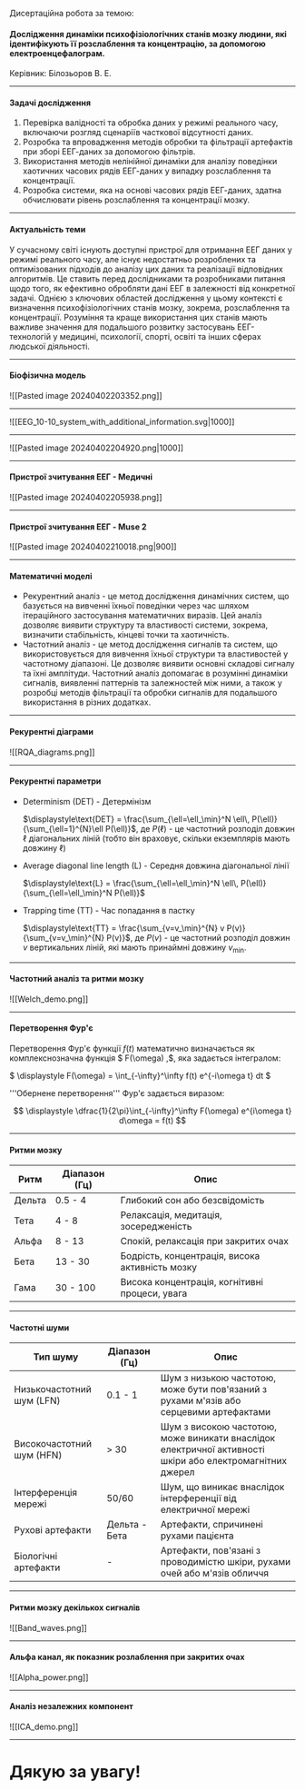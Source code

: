 <style>
	.reveal {
		font-size: 1.75em
	}
</style>

Дисертаційна робота за темою:

#### Дослідження динаміки психофізіологічних станів мозку людини, які ідентифікують її розслаблення та концентрацію, за допомогою електроенцефалограм.

Керівник: Білозьоров В. Е.

---

#### Задачі дослідження
1. Перевірка валідності та обробка даних у режимі реального часу, включаючи розгляд сценаріїв часткової відсутності даних.
2. Розробка та впровадження методів обробки та фільтрації артефактів при зборі ЕЕГ-даних за допомогою фільтрів.
3. Використання методів нелінійної динаміки для аналізу поведінки хаотичних часових рядів ЕЕГ-даних у випадку розслаблення та концентрації.
4. Розробка системи, яка на основі часових рядів ЕЕГ-даних, здатна обчислювати рівень розслаблення та концентрації мозку.

---

#### Актуальність теми

У сучасному світі існують доступні пристрої для отримання ЕЕГ даних у режимі реального часу, але існує недостатньо розроблених та оптимізованих підходів до аналізу цих даних та реалізації відповідних алгоритмів. Це ставить перед дослідниками та розробниками питання щодо того, як ефективно обробляти дані ЕЕГ в залежності від конкретної задачі. Однією з ключових областей дослідження у цьому контексті є визначення психофізіологічних станів мозку, зокрема, розслаблення та концентрації. Розуміння та краще використання цих станів мають важливе значення для подальшого розвитку застосувань ЕЕГ-технологій у медицині, психології, спорті, освіті та інших сферах людської діяльності.

---

#### Біофізична модель

![[Pasted image 20240402203352.png]]

---

![[EEG_10-10_system_with_additional_information.svg|1000]]

---

![[Pasted image 20240402204920.png|1000]]

---

#### Пристрої зчитування ЕЕГ - Медичні

![[Pasted image 20240402205938.png]]

---

#### Пристрої зчитування ЕЕГ - Muse 2

![[Pasted image 20240402210018.png|900]]

---

#### Математичні моделі

* Рекурентний аналіз - це метод дослідження динамічних систем, що базується на вивченні їхньої поведінки через час шляхом ітераційного застосування математичних виразів. Цей аналіз дозволяє виявити структуру та властивості системи, зокрема, визначити стабільність, кінцеві точки та хаотичність.
* Частотний аналіз - це метод дослідження сигналів та систем, що використовується для вивчення їхньої структури та властивостей у частотному діапазоні. Це дозволяє виявити основні складові сигналу та їхні амплітуди. Частотний аналіз допомагає в розумінні динаміки сигналів, виявленні паттернів та залежностей між ними, а також у розробці методів фільтрації та обробки сигналів для подальшого використання в різних додатках.

---

#### Рекурентні діаграми

![[RQA_diagrams.png]]


---

#### Рекурентні параметри

- Determinism (DET) - Детермінізм

	$\displaystyle\text{DET} = \frac{\sum_{\ell=\ell_\min}^N \ell\, P(\ell)}{\sum_{\ell=1}^{N}\ell P(\ell)}$, де $P(\ell)$ - це частотний розподіл довжин $\ell$ діагональних ліній (тобто він враховує, скільки екземплярів мають довжину $\ell$)
- Average diagonal line length (L) - Середня довжина діагональної лінії

	$\displaystyle\text{L} = \frac{\sum_{\ell=\ell_\min}^N \ell\, P(\ell)}{\sum_{\ell=\ell_\min}^N P(\ell)}$
	
- Trapping time (TT) - Час попадання в пастку

	$\displaystyle\text{TT} = \frac{\sum_{v=v_\min}^{N} v P(v)} {\sum_{v=v_\min}^{N} P(v)}$,	де $P(v)$ - це частотний розподіл довжин $v$ вертикальних ліній, які мають принаймні довжину $v_\min$. 

---

#### Частотний аналіз та ритми мозку

![[Welch_demo.png]]

---

#### Перетворення Фур'є

Перетворення Фур'є функції $f(t)$ математично визначається як комплекснозначна функція $ F(\omega) \,$, яка задається інтегралом:

$ \displaystyle F(\omega) = \int_{-\infty}^\infty f(t) e^{-i\omega t} dt  $

'''Обернене перетворення''' Фур'є задається виразом:

$$ \displaystyle \dfrac{1}{2\pi}\int_{-\infty}^\infty F(\omega) e^{i\omega t} d\omega = f(t) $$

---

#### Ритми мозку

|Ритм|Діапазон (Гц)|Опис|
|---|---|---|
|Дельта|0.5 - 4|Глибокий сон або безсвідомість|
|Тета|4 - 8|Релаксація, медитація, зосередженість|
|Альфа|8 - 13|Спокій, релаксація при закритих очах|
|Бета|13 - 30|Бодрість, концентрація, висока активність мозку||   |
|Гама|30 - 100|Висока концентрація, когнітивні процеси, увага|

---

#### Частотні шуми

|Тип шуму|Діапазон (Гц)|Опис|
|---|---|---|
|Низькочастотний шум (LFN)|0.1 - 1|Шум з низькою частотою, може бути пов'язаний з рухами м'язів або серцевими артефактами|
|Високочастотний шум (HFN)|> 30|Шум з високою частотою, може виникати внаслідок електричної активності шкіри або електромагнітних джерел|
|Інтерференція мережі|50/60|Шум, що виникає внаслідок інтерференції від електричної мережі|
|Рухові артефакти|Дельта - Бета|Артефакти, спричинені рухами пацієнта|
|Біологічні артефакти|-|Артефакти, пов'язані з проводимістю шкіри, рухами очей або м'язів обличчя|

---

#### Ритми мозку декількох сигналів

![[Band_waves.png]]

---

#### Альфа канал, як показник розлаблення при закритих очах

![[Alpha_power.png]]

---

#### Аналіз незалежних компонент

![[ICA_demo.png]]

---

# Дякую за увагу!